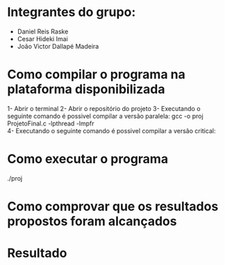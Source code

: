 # Integrantes do grupo:
- Daniel Reis Raske
- Cesar Hideki Imai
- João Victor Dallapé Madeira

# Como compilar o programa na plataforma disponibilizada
1- Abrir o terminal
2- Abrir o repositório do projeto
3- Executando o seguinte comando é possivel compilar a versão paralela: gcc -o proj ProjetoFinal.c -lpthread -lmpfr   
4- Executando o seguinte comando é possivel compilar a versão critical: 
# Como executar o programa
./proj

# Como comprovar que os resultados propostos foram alcançados

# Resultado
